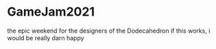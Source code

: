 # GameJam2021
the epic weekend for the designers of the Dodecahedron
if this works, i would be really darn happy
